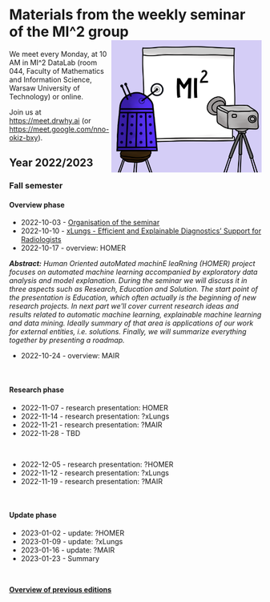 # Materials from the weekly seminar of the MI^2 group  <img src="prezentacja.png" align="right" width="300"/>

We meet every Monday, at 10 AM in MI^2 DataLab (room 044, Faculty of Mathematics and Information Science, Warsaw University of Technology) or online.

Join us at https://meet.drwhy.ai (or https://meet.google.com/nno-okiz-bxy).

## Year 2022/2023

### Fall semester

#### Overview phase

* 2022-10-03 - [Organisation of the seminar](https://github.com/MI2DataLab/MI2DataLab_Seminarium/blob/master/2022/2022_10_03_Winter_2022_Seminar_Org/2022_10_03_Winter_2022_Seminar_Org.pdf)
* 2022-10-10 - [xLungs - Efficient and Explainable Diagnostics’ Support for Radiologists](https://github.com/MI2DataLab/MI2DataLab_Seminarium/blob/master/2022/2022_10_10_Overview_xLungs/xLungs%20-%20overview%20presentation.pdf)
* 2022-10-17 - overview: HOMER

***Abstract:** Human Oriented autoMated machinE leaRning (HOMER) project focuses on automated machine learning accompanied by exploratory data analysis and model explanation. During the seminar we will discuss it in three aspects such as Research, Education and Solution. The start point of the presentation is Education, which often actually is the beginning of new research projects. In next part we'll cover current research ideas and results related to automatic machine learning, explainable machine learning and data mining. Ideally summary of that area is applications of our work for external entities, i.e. solutions. Finally, we will summarize everything together by presenting a roadmap.*
* 2022-10-24 - overview: MAIR
<br/>

#### Research phase

* 2022-11-07 - research presentation: HOMER
* 2022-11-14 - research presentation: ?xLungs
* 2022-11-21 - research presentation: ?MAIR
* 2022-11-28 - TBD
<br/>

* 2022-12-05 - research presentation: ?HOMER
* 2022-11-12 - research presentation: ?xLungs
* 2022-11-19 - research presentation: ?MAIR
<br/>

#### Update phase

* 2023-01-02 - update: ?HOMER
* 2023-01-09 - update: ?xLungs
* 2023-01-16 - update: ?MAIR
* 2023-01-23 - Summary
<br/>

[**Overview of previous editions**](https://github.com/MI2DataLab/MI2DataLab_Seminarium/blob/master/README_ARCHIVE.md) 
